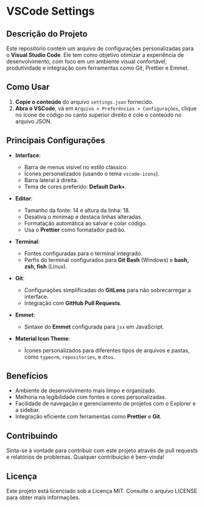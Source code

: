 # VSCode Settings

## Descrição do Projeto

Este repositório contém um arquivo de configurações personalizadas para o **Visual Studio Code**. Ele tem como objetivo otimizar a experiência de desenvolvimento, com foco em um ambiente visual confortável, produtividade e integração com ferramentas como Git, Prettier e Emmet.

## Como Usar

1. **Copie o conteúdo** do arquivo `settings.json` fornecido.
2. **Abra o VSCode**, vá em `Arquivo > Preferências > Configurações`, clique no ícone de código no canto superior direito e cole o conteúdo no arquivo JSON.

## Principais Configurações

- **Interface**:
  - Barra de menus visível no estilo clássico.
  - Ícones personalizados (usando o tema `vscode-icons`).
  - Barra lateral à direita.
  - Tema de cores preferido: **Default Dark+**.

- **Editor**:
  - Tamanho da fonte: 14 e altura da linha: 18.
  - Desativa o minimap e destaca linhas alteradas.
  - Formatação automática ao salvar e colar código.
  - Usa o **Prettier** como formatador padrão.

- **Terminal**:
  - Fontes configuradas para o terminal integrado.
  - Perfis do terminal configurados para **Git Bash** (Windows) e **bash, zsh, fish** (Linux).

- **Git**:
  - Configurações simplificadas do **GitLens** para não sobrecarregar a interface.
  - Integração com **GitHub Pull Requests**.

- **Emmet**:
  - Sintaxe do **Emmet** configurada para `jsx` em JavaScript.

- **Material Icon Theme**:
  - Ícones personalizados para diferentes tipos de arquivos e pastas, como `typeorm`, `repositories`, e `dtos`.

## Benefícios

- Ambiente de desenvolvimento mais limpo e organizado.
- Melhoria na legibilidade com fontes e cores personalizadas.
- Facilidade de navegação e gerenciamento de projetos com o Explorer e a sidebar.
- Integração eficiente com ferramentas como **Prettier** e **Git**.

## Contribuindo

Sinta-se à vontade para contribuir com este projeto através de pull requests e relatórios de problemas. Qualquer contribuição é bem-vinda!

## Licença

Este projeto está licenciado sob a Licença MIT. Consulte o arquivo LICENSE para obter mais informações.
